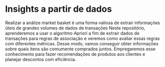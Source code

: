 # Insights a partir de dados

Realizar a análize market basket é uma forma valiosa de extrair informações úteis de grandes volumes de dados de transações
Neste repositório, aprenderemos a usar o algoritmo Apriori a fim de extrair dados de transações para regras de associação e veremos como avaliar essas regras com diferentes métricas.
Desse modo, vamos conseguir obter informações sobre quais itens são comumente comprados juntos.
Empregaremos esse conhecimento para fazer recomendações de produtos aos clientes e planejar descontos com eficiência.

